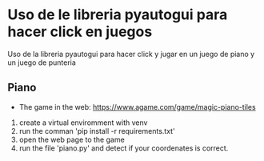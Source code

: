 # Uso de le libreria pyautogui para hacer click en juegos
Uso de la libreria pyautogui para hacer click y jugar en un juego de piano y un juego de punteria
## Piano
* The game in the web: https://www.agame.com/game/magic-piano-tiles
1. create a virtual enviromment with venv
2. run the comman 'pip install -r requirements.txt'
3. open the web page to the game
4. run the file 'piano.py' and detect if your coordenates is correct.
